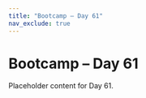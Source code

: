 ```yaml
---
title: "Bootcamp – Day 61"
nav_exclude: true
---
```


# Bootcamp – Day 61

Placeholder content for Day 61.
